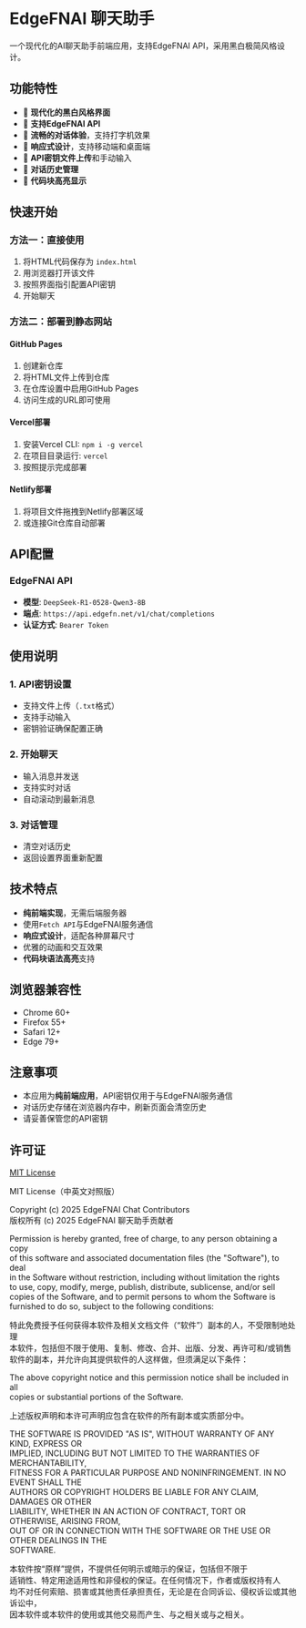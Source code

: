 # EdgeFNAI 聊天助手

一个现代化的AI聊天助手前端应用，支持EdgeFNAI API，采用黑白极简风格设计。

## 功能特性

- 🎨 **现代化的黑白风格界面**
- 🔌 **支持EdgeFNAI API**
- 💬 **流畅的对话体验**，支持打字机效果
- 📱 **响应式设计**，支持移动端和桌面端
- 🔄 **API密钥文件上传**和手动输入
- 💾 **对话历史管理**
- 📝 **代码块高亮显示**

## 快速开始

### 方法一：直接使用

1. 将HTML代码保存为 `index.html`
2. 用浏览器打开该文件
3. 按照界面指引配置API密钥
4. 开始聊天

### 方法二：部署到静态网站

#### GitHub Pages

1. 创建新仓库
2. 将HTML文件上传到仓库
3. 在仓库设置中启用GitHub Pages
4. 访问生成的URL即可使用

#### Vercel部署

1. 安装Vercel CLI: `npm i -g vercel`
2. 在项目目录运行: `vercel`
3. 按照提示完成部署

#### Netlify部署

1. 将项目文件拖拽到Netlify部署区域
2. 或连接Git仓库自动部署

## API配置

### EdgeFNAI API

- **模型**: `DeepSeek-R1-0528-Qwen3-8B`
- **端点**: `https://api.edgefn.net/v1/chat/completions`
- **认证方式**: `Bearer Token`

## 使用说明

### 1. API密钥设置

- 支持文件上传（`.txt`格式）
- 支持手动输入
- 密钥验证确保配置正确

### 2. 开始聊天

- 输入消息并发送
- 支持实时对话
- 自动滚动到最新消息

### 3. 对话管理

- 清空对话历史
- 返回设置界面重新配置

## 技术特点

- **纯前端实现**，无需后端服务器
- 使用`Fetch API`与EdgeFNAI服务通信
- **响应式设计**，适配各种屏幕尺寸
- 优雅的动画和交互效果
- **代码块语法高亮**支持

## 浏览器兼容性

- Chrome 60+
- Firefox 55+
- Safari 12+
- Edge 79+

## 注意事项

- 本应用为**纯前端应用**，API密钥仅用于与EdgeFNAI服务通信
- 对话历史存储在浏览器内存中，刷新页面会清空历史
- 请妥善保管您的API密钥

## 许可证

[MIT License](LICENSE)


MIT License（中英文对照版）

Copyright (c) 2025 EdgeFNAI Chat Contributors  
版权所有 (c) 2025 EdgeFNAI 聊天助手贡献者

Permission is hereby granted, free of charge, to any person obtaining a copy  
of this software and associated documentation files (the "Software"), to deal  
in the Software without restriction, including without limitation the rights  
to use, copy, modify, merge, publish, distribute, sublicense, and/or sell  
copies of the Software, and to permit persons to whom the Software is  
furnished to do so, subject to the following conditions:  

特此免费授予任何获得本软件及相关文档文件（“软件”）副本的人，不受限制地处理  
本软件，包括但不限于使用、复制、修改、合并、出版、分发、再许可和/或销售  
软件的副本，并允许向其提供软件的人这样做，但须满足以下条件：

The above copyright notice and this permission notice shall be included in all  
copies or substantial portions of the Software.  

上述版权声明和本许可声明应包含在软件的所有副本或实质部分中。

THE SOFTWARE IS PROVIDED "AS IS", WITHOUT WARRANTY OF ANY KIND, EXPRESS OR  
IMPLIED, INCLUDING BUT NOT LIMITED TO THE WARRANTIES OF MERCHANTABILITY,  
FITNESS FOR A PARTICULAR PURPOSE AND NONINFRINGEMENT. IN NO EVENT SHALL THE  
AUTHORS OR COPYRIGHT HOLDERS BE LIABLE FOR ANY CLAIM, DAMAGES OR OTHER  
LIABILITY, WHETHER IN AN ACTION OF CONTRACT, TORT OR OTHERWISE, ARISING FROM,  
OUT OF OR IN CONNECTION WITH THE SOFTWARE OR THE USE OR OTHER DEALINGS IN THE  
SOFTWARE.  

本软件按“原样”提供，不提供任何明示或暗示的保证，包括但不限于  
适销性、特定用途适用性和非侵权的保证。在任何情况下，作者或版权持有人  
均不对任何索赔、损害或其他责任承担责任，无论是在合同诉讼、侵权诉讼或其他诉讼中，  
因本软件或本软件的使用或其他交易而产生、与之相关或与之相关。
